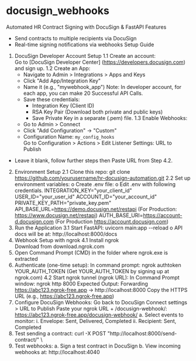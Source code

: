 # docusign_webhooks
Automated HR Contract Signing with DocuSign & FastAPI
Features
- Send contracts to multiple recipients via DocuSign
- Real-time signing notifications via webhooks
Setup Guide
1. DocuSign Developer Account Setup
1.1 Create an account:  
   Go to [DocuSign Developer Center] (https://developers.docusign.com) and sign up.
1.2 Create an App:
   - Navigate to Admin > Integrations > Apps and Keys
   - Click "Add App/Integration Key"
   - Name it (e.g., "mywebhook_app")
Note: In developer account, for each app, you can make 20 Successful API Calls. 
   - Save these credentials:
     - Integration Key (Client ID)
     - RSA Key Pair (Download both private and public keys)
     - Save Private Key in a separate (.pem) file.
1.3 Enable Webhooks:
   - Go to Admin > Connect
   - Click "Add Configuration" → "Custom"
   - Configuration Name: `my_config_hooks`	
Go to Configuration > Actions > Edit
Listener Settings:
URL to Publish
-	Leave it blank, follow further steps then Paste URL from Step 4.2. 


2. Environment Setup
2.1 Clone this repo:
   git clone https://github.com/yourusername/hr-docusign-automation.git
2.2 Set up environment variables:
o	Create .env file:
o	Edit .env with following credentials.
INTEGRATION_KEY="your_client_id"
USER_ID="your_user_id"
ACCOUNT_ID="your_account_id"
PRIVATE_KEY_PATH="private_key.pem"
API_BASE_URL=https://demo.docusign.net/restapi (For Production: https://www.docusign.net/restapi)
AUTH_BASE_URI=https://account-d.docusign.com (For Production https://account.docusign.com)
3. Run the Application
3.1	Start FastAPI:
uvicorn main:app --reload
o	API docs will be at: http://localhost:8000/docs
4. Webhook Setup with ngrok
4.1	Install ngrok  
Download from download.ngrok.com 
1.	Open Command Prompt (CMD) in the folder where ngrok.exe is extracted
2.	Authenticate (one-time setup):
In command prompt: 
ngrok authtoken YOUR_AUTH_TOKEN
(Get YOUR_AUTH_TOKEN by signing up at ngrok.com)
4.2	Start ngrok tunnel (ngrok URL):
In Command Prompt window: ngrok http 8000
Expected Output:
Forwarding https://abc123.ngrok-free.app -> http://localhost:8000
Copy the HTTPS URL (e.g., https://abc123.ngrok-free.app)
5.	Configure DocuSign Webhooks:
Go back to DocuSign Connect settings > URL to Publish
Paste your ngrok URL + /docusign-webhook/:
https://abc123.ngrok-free.app/docusign-webhook/
a.	Select events to monitor:
i.	Envelope: Sent, Delivered, Completed
ii.	Recipient: Sent, Completed
6.	Test sending a contract:
curl -X POST "http://localhost:8000/send-contract/" \
7.	Test webhooks:
a.	Sign a test contract in DocuSign
b.	View incoming webhooks at: http://localhost:4040


